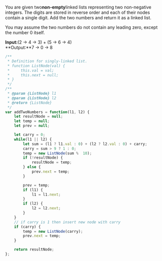 You are given two**non-empty**linked lists representing two non-negative integers. The digits are stored in reverse order and each of their nodes contain a single digit. Add the two numbers and return it as a linked list.

You may assume the two numbers do not contain any leading zero, except the number 0 itself.

**Input:**\(2 -&gt; 4 -&gt; 3\) + \(5 -&gt; 6 -&gt; 4\)  
**Output:**7 -&gt; 0 -&gt; 8

```js
/**
 * Definition for singly-linked list.
 * function ListNode(val) {
 *     this.val = val;
 *     this.next = null;
 * }
 */
/**
 * @param {ListNode} l1
 * @param {ListNode} l2
 * @return {ListNode}
 */
var addTwoNumbers = function(l1, l2) {
    let resultNode = null;
    let temp = null;
    let prev = null;

    let carry = 0;
    while(l1 || l2) {
        let sum = (l1 ? l1.val : 0) + (l2 ? l2.val : 0) + carry;
        carry = sum > 9 ? 1 : 0;
        temp = new ListNode(sum %  10);
        if (!resultNode) {
            resultNode = temp;
        } else {
            prev.next = temp;
        }

        prev = temp;
        if (l1) {
            l1 = l1.next;
        }
        if (l2) {
            l2 = l2.next;
        }
    }
    // if carry is 1 then insert new node with carry
    if (carry) {
        temp = new ListNode(carry);
        prev.next = temp;
    }

    return resultNode;
};
```



